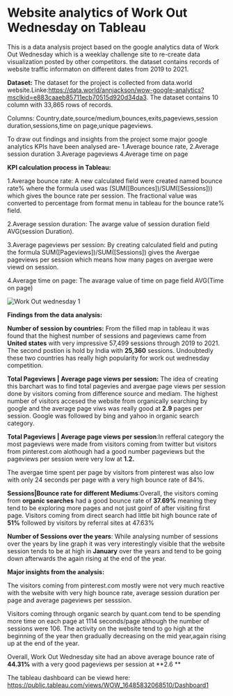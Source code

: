 # Website analytics of Work Out Wednesday on Tableau

This is a data analysis project based on the google analytics data of Work Out Wednesday which is a weeklay challenge site to re-create data visualization posted by other competitors. the dataset contains records of website traffic informaton on different dates from 2019 to 2021.

**Dataset:** The dataset for the project is collected from data.world website.Linke:https://data.world/annjackson/wow-google-analytics?msclkid=e883caaeb85711ecb70515d920d34da3.  The dataset contains 10 column with 33,865 rows of records. 

Columns: Country,date,source/medium,bounces,exits,pageviews,session duration,sessions,time on page,unique pageviews.

To draw out findings and insights from the project some major google analytics KPIs have been analysed are-
1.Average bounce rate, 
2.Average session duration
3.Average pageviews
4.Average time on page

**KPI calculation process in Tableau:**

1.Average bounce rate: A new calculated field were created named bounce rate% where the formula used was (SUM([Bounces])/SUM([Sessions])) which gives the bounce rate per session. The fractional value was converted to percentage from format menu in tableau for the bounce rate% field.

2.Average session duration: The avarge value of session duration field AVG(session Duration).

3.Average pageviews per session: By creating calculated field and puting the formula SUM([Pageviews])/SUM([Sessions]) gives the Avergae pageviews per session which means how many pages on avergae were viewd on session.

4.Average time on page: The avarage value of time on page field  AVG(Time on page)

![Work Out wednesday 1](https://user-images.githubusercontent.com/96620728/162594327-970b9b58-f1fc-469c-8713-2afedcf961f9.png)

**Findings from the data analysis:**

**Number of session by countries:** From the filled map in tableau it was found that the highest number of sessions and pageviews came from **United states** with very impressive 57,499 sessions through 2019 to 2021. The second postion is hold by India with **25,360** sessions. Undoubtedly these two countries has really high popularity for work out wednesday competition.

**Total Pageviews | Average page views per session:** The idea of creating this barchart was to find total pagevies and avergae page views per session done by visitors coming from difference source and mediam. The highest number of visitors accesed the website from organically searching by google and the average page viws was really good at **2.9** pages per session. Google was followed by bing and yahoo in organic search category. 

**Total Pageviews | Average page views per session**:In refferal category the most pageviews were made from visitors coming from twitter but visitors from pinterest.com alothough had a good number pageviews but the pageviews per session were very low at **1.2.** 

The avergae time spent per page by visitors from pinterest was also low with only 24 seconds per page with a very high bounce rate of 84%.

**Sessions|Bounce rate for different Mediums**:Overall, the visitors coming from **organic searches** had a good bounce rate of **37.69%** meaning they tend to be exploring more pages and not just goinf of after visiting first page. Visitors coming from direct search had little bit high bounce rate of **51%** followed by visitors by referral sites at 47.63%

**Number of Sessions over the years**: While analysing number of sessions over the years by line graph it was very interestingly visible that the website session tends to be at high in **January** over the years and tend to be going down afterwards the again rising at the end of the year. 

**Major insights from the analysis:**

The visitors coming from pinterest.com mostly were not very much reactive with the website with very high bounce rate, average session duration per page and average pageviews per sesssion.

Visitors coming through organic search by quant.com tend to be spending more time on each page at 1114 seconds/page although the number of sessions were 106.
The activity on the website tend to go high at the beginning of the year then gradually decreasing on the mid year,again rising up at the end of the year.

Overall, Work Out Wednesday site had an above average bounce rate of **44.31%** with a very good pageviews per session at **2.6 **

The tableau dashboard can be viewd here: https://public.tableau.com/views/WOW_16485832068510/Dashboard1
